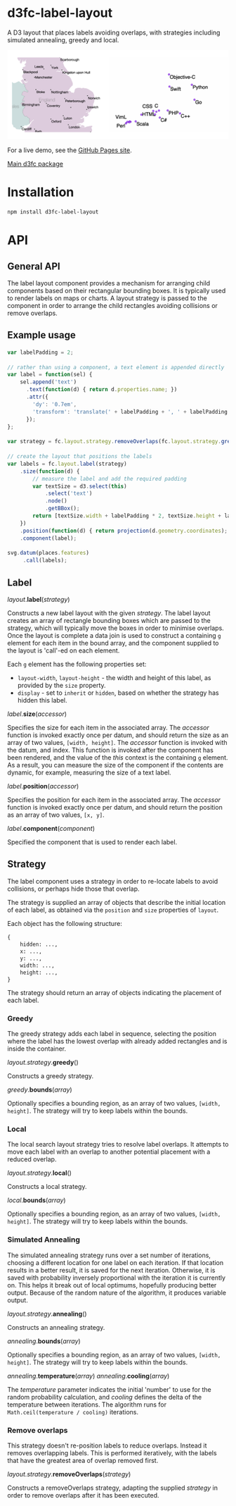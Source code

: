 # d3fc-label-layout

A D3 layout that places labels avoiding overlaps, with strategies including simulated annealing, greedy and local.

![d3fc label layout](d3fc-label-layout.png)

For a live demo, see the [GitHub Pages site](http://colineberhardt.github.io/d3fc-label-layout/).

[Main d3fc package](https://github.com/ScottLogic/d3fc)

# Installation

```bash
npm install d3fc-label-layout
```

# API

## General API

The label layout component provides a mechanism for arranging child components based on their rectangular bounding boxes. It is typically used to render labels on maps or charts. A layout strategy is passed to the component in order to arrange the child rectangles avoiding collisions or remove overlaps.

## Example usage

```javascript
var labelPadding = 2;

// rather than using a component, a text element is appended directly
var label = function(sel) {
    sel.append('text')
      .text(function(d) { return d.properties.name; })
      .attr({
        'dy': '0.7em',
        'transform': 'translate(' + labelPadding + ', ' + labelPadding +')'
      });
};

var strategy = fc.layout.strategy.removeOverlaps(fc.layout.strategy.greedy());

// create the layout that positions the labels
var labels = fc.layout.label(strategy)
    .size(function(d) {
        // measure the label and add the required padding
        var textSize = d3.select(this)
            .select('text')
            .node()
            .getBBox();
        return [textSize.width + labelPadding * 2, textSize.height + labelPadding * 2];
    })
    .position(function(d) { return projection(d.geometry.coordinates); })
    .component(label);

svg.datum(places.features)
     .call(labels);
```

## Label

*layout*.**label**(*strategy*)

Constructs a new label layout with the given *strategy*. The label layout creates an array of rectangle bounding boxes which are passed to the strategy, which will typically move the boxes in order to minimise overlaps. Once the layout is complete a data join is used to construct a containing `g` element for each item in the bound array, and the component supplied to the layout is 'call'-ed on each element.

Each `g` element has the following properties set:

 - `layout-width`, `layout-height` - the width and height of this label, as provided by the `size` property.
 - `display` - set to `inherit` or `hidden`, based on whether the strategy has hidden this label.


*label*.**size**(*accessor*)

Specifies the size for each item in the associated array. The *accessor* function is invoked exactly once per datum, and should return the size as an array of two values, `[width, height]`. The *accessor* function is invoked with the datum, and index. This function is invoked after the component has been rendered, and the value of the *this* context is the containing `g` element. As a result, you can measure the size of the component if the contents are dynamic, for example, measuring the size of a text label.

*label*.**position**(*accessor*)

Specifies the position for each item in the associated array. The *accessor* function is invoked exactly once per datum, and should return the position as an array of two values, `[x, y]`.

*label*.**component**(*component*)

Specified the component that is used to render each label.

## Strategy

The label component uses a strategy in order to re-locate labels to avoid collisions, or perhaps hide those that overlap.

The strategy is supplied an array of objects that describe the initial location of each label, as obtained via the `position` and `size` properties of `layout`.

Each object has the following structure:

```
{
    hidden: ...,
    x: ...,
    y: ...,
    width: ...,
    height: ...,
}
```

The strategy should return an array of objects indicating the placement of each label.

### Greedy

The greedy strategy adds each label in sequence, selecting the position where the label has the lowest overlap with already added rectangles and is inside the container.

*layout.strategy*.**greedy**()

Constructs a greedy strategy.

*greedy*.**bounds**(*array*)

Optionally specifies a bounding region, as an array of two values, `[width, height]`. The strategy will try to keep labels within the bounds.

### Local

The local search layout strategy tries to resolve label overlaps. It attempts to move each label with an overlap to another potential placement with a reduced overlap.

*layout.strategy*.**local**()

Constructs a local strategy.

*local*.**bounds**(*array*)

Optionally specifies a bounding region, as an array of two values, `[width, height]`. The strategy will try to keep labels within the bounds.

### Simulated Annealing

The simulated annealing strategy runs over a set number of iterations, choosing a different location for one label on each iteration. If that location results in a better result, it is saved for the next iteration. Otherwise, it is saved with probability inversely proportional with the iteration it is currently on. This helps it break out of local optimums, hopefully producing better output. Because of the random nature of the algorithm, it produces variable output.

*layout.strategy*.**annealing**()

Constructs an annealing strategy.

*annealing*.**bounds**(*array*)

Optionally specifies a bounding region, as an array of two values, `[width, height]`. The strategy will try to keep labels within the bounds.

*annealing*.**temperature**(*array*)
*annealing*.**cooling**(*array*)

The *temperature* parameter indicates the initial 'number' to use for the random probability calculation, and *cooling* defines the delta of the temperature between iterations. The algorithm runs for `Math.ceil(temperature / cooling)` iterations.

### Remove overlaps

This strategy doesn't re-position labels to reduce overlaps. Instead it removes overlapping labels. This is performed iteratively, with the labels that have the greatest area of overlap removed first.

*layout.strategy*.**removeOverlaps**(*strategy*)

Constructs a removeOverlaps strategy, adapting the supplied *strategy* in order to remove overlaps after it has been executed.
